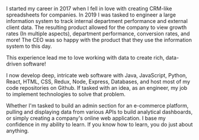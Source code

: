 I started my career in 2017 when I fell in love with creating CRM-like spreadsheets for companies. In 2019 I was tasked to engineer a large information system to track internal department performance and external client data. The resulting product allowed for the company to view growth rates (In multiple aspects), department performance, conversion rates, and more! The CEO was so happy with the product that they use the information system to this day.

This experience lead me to love working with data to create rich, data-driven software!

I now develop deep, intricate web software with Java, JavaScript, Python, React, HTML, CSS, Redux, Node, Express, Databases, and host most of my code repositories on Github. If tasked with an idea, as an engineer, my job to implement technologies to solve that problem.

Whether I'm tasked to build an admin section for an e-commerce platform, pulling and displaying data from various APIs to build analytical dashboards, or simply creating a company's online web application. I base my confidence in my ability to learn. If you know how to learn, you do just about anything.
